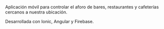 Aplicación móvil para controlar el aforo de bares, restaurantes y cafeterías cercanos a nuestra ubicación.

Desarrollada con Ionic, Angular y Firebase.
